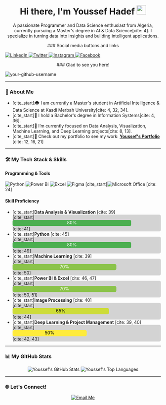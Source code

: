 <div id="header" align="center">
  <img src=""/>
  <h1>
    Hi there, I'm Youssef Hadef
    <img src="https://media.giphy.com/media/hvRJCLFzcasrR4ia7z/giphy.gif" width="30px"/>
  </h1>
  <p>
    A passionate Programmer and Data Science enthusiast from Algeria, currently pursuing a Master's degree in AI & Data Science[cite: 4]. I specialize in turning data into insights and building intelligent applications.
  </p>
  ### Social media buttons and links
<p align="left">
  <a href="https://www.linkedin.com/in/your-username">
    <img src="https://img.shields.io/badge/LinkedIn-0077B5?style=for-the-badge&logo=linkedin&logoColor=white" alt="LinkedIn"/>
  </a>
  <a href="https://twitter.com/your-username">
    <img src="https://img.shields.io/badge/Twitter-1DA1F2?style=for-the-badge&logo=twitter&logoColor=white" alt="Twitter"/>
  </a>
  <a href="https://www.instagram.com/your-username">
    <img src="https://img.shields.io/badge/Instagram-E4405F?style=for-the-badge&logo=instagram&logoColor=white" alt="Instagram"/>
  </a>
    <a href="https://www.instagram.com/your-username">
    <img src="https://img.shields.io/badge/Instagram-E4405F?style=for-the-badge&logo=instagram&logoColor=white" alt="Facebook"/>
  </a>
</p>
### Glad to see you here!
<p align="left"> 
  <img src="https://komarev.com/ghpvc/?username=your-github-username&label=Visitors&color=blue" alt="your-github-username" /> 
</p>
</div>

---

### 🚀 About Me

- [cite_start]🎓 I am currently a Master's student in Artificial Intelligence & Data Science at Kasdi Merbah University[cite: 4, 32, 34].
- [cite_start]🔭 I hold a Bachelor's degree in Information Systems[cite: 4, 36].
- [cite_start]🌱 I’m currently focused on Data Analysis, Visualization, Machine Learning, and Deep Learning projects[cite: 8, 13].
- [cite_start]💼 Check out my portfolio to see my work: **[Youssef's Portfolio](https://youssefhadef.github.io/Youssef_Hadef/)** [cite: 12, 16, 21]

---

### 🛠️ My Tech Stack & Skills

#### Programming & Tools
![Python](https://img.shields.io/badge/Python-3776AB?style=for-the-badge&logo=python&logoColor=white)
![Power Bi](https://img.shields.io/badge/Power%20BI-F2C811?style=for-the-badge&logo=powerbi&logoColor=black)
![Excel](https://img.shields.io/badge/Excel-217346?style=for-the-badge&logo=microsoftexcel&logoColor=white)
![Figma](https://img.shields.io/badge/Figma-F24E1E?style=for-the-badge&logo=figma&logoColor=white)
[cite_start]![Microsoft Office](https://img.shields.io/badge/Microsoft_Office-D83B01?style=for-the-badge&logo=microsoftoffice&logoColor=white) [cite: 24]

#### Skill Proficiency
- [cite_start]**Data Analysis & Visualization** [cite: 39]
  <div style="background-color: #d3d3d3; border-radius: 5px; width: 100%;">
    [cite_start]<div style="background-color: #4CAF50; width: 80%; height: 20px; border-radius: 5px; text-align: center; color: white;">80%</div> [cite: 41]
  </div>
- [cite_start]**Python** [cite: 45]
  <div style="background-color: #d3d3d3; border-radius: 5px; width: 100%;">
    [cite_start]<div style="background-color: #4CAF50; width: 80%; height: 20px; border-radius: 5px; text-align: center; color: white;">80%</div> [cite: 49]
  </div>
- [cite_start]**Machine Learning** [cite: 39]
  <div style="background-color: #d3d3d3; border-radius: 5px; width: 100%;">
    [cite_start]<div style="background-color: #8BC34A; width: 70%; height: 20px; border-radius: 5px; text-align: center; color: white;">70%</div> [cite: 50]
  </div>
- [cite_start]**Power BI & Excel** [cite: 46, 47]
  <div style="background-color: #d3d3d3; border-radius: 5px; width: 100%;">
    [cite_start]<div style="background-color: #8BC34A; width: 70%; height: 20px; border-radius: 5px; text-align: center; color: white;">70%</div> [cite: 50, 51]
  </div>
- [cite_start]**Image Processing** [cite: 40]
  <div style="background-color: #d3d3d3; border-radius: 5px; width: 100%;">
    [cite_start]<div style="background-color: #CDDC39; width: 65%; height: 20px; border-radius: 5px; text-align: center; color: black;">65%</div> [cite: 44]
  </div>
- [cite_start]**Deep Learning & Project Management** [cite: 39, 40]
  <div style="background-color: #d3d3d3; border-radius: 5px; width: 100%;">
    [cite_start]<div style="background-color: #FFEB3B; width: 50%; height: 20px; border-radius: 5px; text-align: center; color: black;">50%</div> [cite: 42, 43]
  </div>

---

### 📊 My GitHub Stats

<p align="center">
  <img src="https://github-readme-stats.vercel.app/api?username=Youssef-Hadef&show_icons=true&theme=dracula&include_all_commits=true&count_private=true" alt="Youssef's GitHub Stats" />
  <img src="https://github-readme-stats.vercel.app/api/top-langs/?username=Youssef-Hadef&layout=compact&langs_count=8&theme=dracula" alt="Youssef's Top Languages" />
</p>

---

### 🌐 Let's Connect!

<p align="center">
  <a href="mailto:hadef.youssef@univ-ouargla.dz">
    <img src="https://img.shields.io/badge/Email-D14836?style=for-the-badge&logo=gmail&logoColor=white" alt="Email Me"/>
  </a>
  </p>

 
<!--
**Youssef-Hadef/Youssef-Hadef** is a ✨ _special_ ✨ repository because its `README.md` (this file) appears on your GitHub profile.

Here are some ideas to get you started:

- 🔭 I’m currently working on ...
- 🌱 I’m currently learning ...
- 👯 I’m looking to collaborate on ...
- 🤔 I’m looking for help with ...
- 💬 Ask me about ...
- 📫 How to reach me: ...
- 😄 Pronouns: ...
- ⚡ Fun fact: ...
-->
